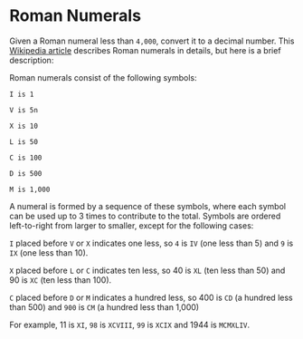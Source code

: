 # Roman Numerals

Given a Roman numeral less than `4,000`, convert it to a decimal number. This [Wikipedia article](roman-numerals) describes Roman numerals in details, but here is a brief description:

Roman numerals consist of the following symbols:

```
I is 1

V is 5n

X is 10

L is 50

C is 100

D is 500

M is 1,000
```

A numeral is formed by a sequence of these symbols, where each symbol can be used up to 3 times to contribute to the total. Symbols are ordered left-to-right from larger to smaller, except for the following cases:

`I` placed before `V` or `X` indicates one less, so `4` is `IV` (one less than 5) and `9` is `IX` (one less than 10).

`X` placed before `L` or `C` indicates ten less, so 40 is `XL` (ten less than 50) and 90 is `XC` (ten less than 100).

`C` placed before `D` or `M` indicates a hundred less, so 400 is `CD` (a hundred less than 500) and `900` is `CM` (a hundred less than 1,000)

For example, 11 is `XI`, `98` is `XCVIII`, `99` is `XCIX` and 1944 is `MCMXLIV`.

[roman-numerals]: https://en.wikipedia.org/wiki/Roman_numerals
